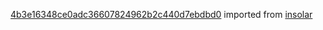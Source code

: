 [4b3e16348ce0adc36607824962b2c440d7ebdbd0](https://github.com/insolar/insolar/commit/4b3e16348ce0adc36607824962b2c440d7ebdbd0) imported from [insolar](https://github.com/insolar/insolar)
